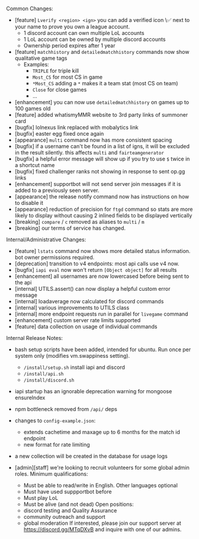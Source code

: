 Common Changes:
- [feature] `Lverify <region> <ign>` you can add a verified icon \✅ next to your name to prove you own a league account.
    - 1 discord account can own multiple LoL accounts
    - 1 LoL account can be owned by multiple discord accounts
    - Ownership period expires after 1 year
- [feature] `matchhistory` and `detailedmatchhistory` commands now show qualitative game tags
    - Examples:
        - `TRIPLE` for triple kill
        - `Most_CS` for most CS in game
        - `*Most_CS` adding a `*` makes it a team stat (most CS on team)
        - `Close` for close games
        - ...
- [enhancement] you can now use `detailedmatchhistory` on games up to 100 games old
- [feature] added whatismyMMR website to 3rd party links of summoner card
- [bugfix] lolnexus link replaced with mobalytics link
- [bugfix] easter egg fixed once again
- [appearance] `multi` command now has more consistent spacing
- [bugfix] if a username can't be found in a list of igns, it will be excluded in the result silently. this affects `multi` and `fairteamgenerator`
- [bugfix] a helpful error message will show up if you try to use `$` twice in a shortcut name
- [bugfix] fixed challenger ranks not showing in response to sent op.gg links
- [enhancement] supportbot will not send server join messages if it is added to a previously seen server.
- [appearance] the release notify command now has instructions on how to disable it
- [appearance] reduction of precision for `ftgd` command so stats are more likely to display without causing 2 inlined fields to be displayed vertically
- [breaking] `compare` / `c` removed as aliases to `multi` / `m`
- [breaking] our terms of service has changed.

Internal/Administrative Changes:
- [feature] `lstats` command now shows more detailed status information. bot owner permissions required.
- [deprecation] transition to v4 endpoints: most api calls use v4 now.
- [bugfix] `iapi eval` now won't return `[Object object]` for all results
- [enhancement] all usernames are now lowercased before being sent to the api
- [internal] UTILS.assert() can now display a helpful custom error message
- [internal] loadaverage now calculated for discord commands
- [internal] various improvements to UTILS class
- [internal] more endpoint requests run in parallel for `livegame` command
- [enhancement] custom server rate limits supported
- [feature] data collection on usage of individual commands


Internal Release Notes:
- bash setup scripts have been added, intended for ubuntu. Run once per system only (modifies vm.swappiness setting).
    - `/install/setup.sh` install iapi and discord
    - `/install/api.sh`
    - `/install/discord.sh`
- iapi startup has an ignorable deprecation warning for mongoose ensureIndex
- npm bottleneck removed from `/api/` deps
- changes to `config-example.json`:
    - extends cachetime and maxage up to 6 months for the match id endpoint
    - new format for rate limiting
- a new collection will be created in the database for usage logs


- [admin][staff] we're looking to recruit volunteers for some global admin roles. Minimum qualifications:
    - Must be able to read/write in English. Other languages optional
    - Must have used suppportbot before
    - Must play LoL
    - Must be alive (and not dead)
Open positions:
    - discord testing and Quality Assurance
    - community outreach and support
    - global moderation
If interested, please join our support server at <https://discord.gg/MTqDXvB> and inquire with one of our admins.